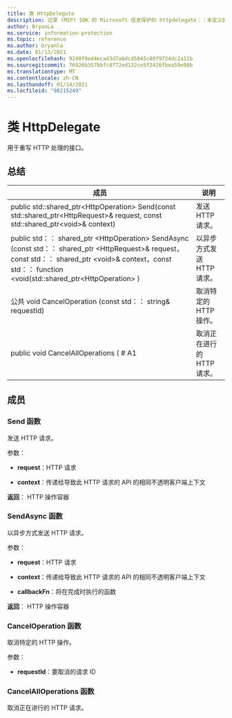 ```yaml
---
title: 类 HttpDelegate
description: 记录 (MIP) SDK 的 Microsoft 信息保护的 httpdelegate：：未定义的类。
author: BryanLa
ms.service: information-protection
ms.topic: reference
ms.author: bryanla
ms.date: 01/13/2021
ms.openlocfilehash: 9240f0ed4eca43d7a6dcd5045c80f9724dc2a11b
ms.sourcegitcommit: 76926b357bbfc8772ed132ce5f2426fbea59e98b
ms.translationtype: MT
ms.contentlocale: zh-CN
ms.lasthandoff: 01/14/2021
ms.locfileid: "98215249"
---
```

# <a name="class-httpdelegate"></a>类 HttpDelegate 
用于重写 HTTP 处理的接口。
  
## <a name="summary"></a>总结
 成员                        | 说明                                
--------------------------------|---------------------------------------------
public std::shared_ptr\<HttpOperation\> Send(const std::shared_ptr\<HttpRequest\>& request, const std::shared_ptr\<void\>& context)  |  发送 HTTP 请求。
public std：： shared_ptr \<HttpOperation\> SendAsync (const std：： shared_ptr \<HttpRequest\>& request，const std：： shared_ptr \<void\>& context，const std：： function \<void(std::shared_ptr\<HttpOperation\> )   |  以异步方式发送 HTTP 请求。
公共 void CancelOperation (const std：： string& requestId)   |  取消特定的 HTTP 操作。
public void CancelAllOperations ( # A1  |  取消正在进行的 HTTP 请求。
  
## <a name="members"></a>成员
  
### <a name="send-function"></a>Send 函数
发送 HTTP 请求。

参数：  
* **request**：HTTP 请求 


* **context**：传递给导致此 HTTP 请求的 API 的相同不透明客户端上下文



  
**返回**： HTTP 操作容器
  
### <a name="sendasync-function"></a>SendAsync 函数
以异步方式发送 HTTP 请求。

参数：  
* **request**：HTTP 请求 


* **context**：传递给导致此 HTTP 请求的 API 的相同不透明客户端上下文 


* **callbackFn**：将在完成时执行的函数



  
**返回**： HTTP 操作容器
  
### <a name="canceloperation-function"></a>CancelOperation 函数
取消特定的 HTTP 操作。

参数：  
* **requestId**：要取消的请求 ID


  
### <a name="cancelalloperations-function"></a>CancelAllOperations 函数
取消正在进行的 HTTP 请求。